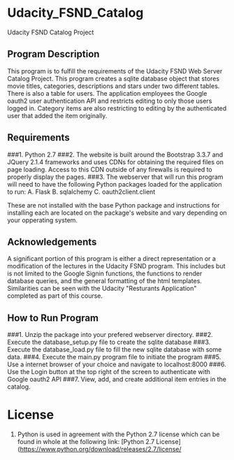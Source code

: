 # Udacity_FSND_Catalog
Udacity FSND Catalog Project
## Program Description
This program is to fulfill the requirements of the Udacity FSND Web Server Catalog Project.  This program creates a sqlite database object that stores movie titles, categories, descriptions and stars under two different tables.  There is also a table for users.  The application employees the Google oauth2 user authentication API and restricts editing to only those users logged in.  Category items are also restricting to editing by the authenticated user that added the item originally. 
## Requirements
###1. Python 2.7
###2. The website is built around the Bootstrap 3.3.7 and JQuery 2.1.4 frameworks and uses CDNs for obtaining the required files on page loading. Access to this CDN outside of any firewalls is required to properly display the pages.
###3. The webserver that will run this program will need to have the following Python packages loaded for the application to run:
  A. Flask
  B. sqlalchemy
  C. oauth2client.client
  
  These are not installed with the base Python package and instructions for installing each are located on the package's website and vary depending on your opperating system.
 ## Acknowledgements
 A significant portion of this program is either a direct representation or a modification of the lectures in the Udacity FSND program.  This includes but is not limited to the Google Signin functions, the functions to render database queries, and the general formatting of the html templates.  Similarities can be seen with the Udacity "Resturants Application" completed as part of this course.
 ## How to Run Program
 ###1. Unzip the package into your prefered webserver directory.
 ###2. Execute the database_setup.py file to create the sqlite database
 ###3. Execute the database_load.py file to fill the new sqlite database with some data.
 ###4. Execute the main.py program file to initiate the program
 ###5. Use a internet browser of your choice and navigate to localhost:8000
 ###6. Use the Login button at the top right of the screen to authenticate with Google oauth2 API
 ###7. View, add, and create additional item entries in the catalog.
 # License
 1. Python is used in agreement with the Python 2.7 license which can be found in whole at the following link: [Python 2.7 License]
      (https://www.python.org/download/releases/2.7/license/
